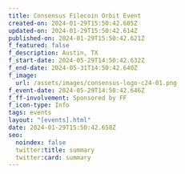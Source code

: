 ```yaml
---
title: Consensus Filecoin Orbit Event
created-on: 2024-01-29T15:50:42.605Z
updated-on: 2024-01-29T15:50:42.614Z
published-on: 2024-01-29T15:50:42.621Z
f_featured: false
f_description: Austin, TX
f_start-date: 2024-05-29T14:50:42.632Z
f_end-date: 2024-05-31T14:50:42.640Z
f_image:
  url: /assets/images/consensus-logo-c24-01.png
f_event-date: 2024-05-29T14:50:42.646Z
f_ff-involvement: Sponsored by FF
f_icon-type: Info
tags: events
layout: "[events].html"
date: 2024-01-29T15:50:42.658Z
seo:
  noindex: false
  twitter:title: summary
  twitter:card: summary
---
```

